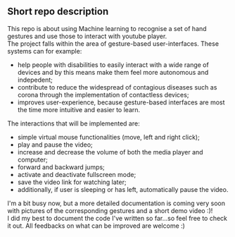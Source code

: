 ## Short repo description  
This repo is about using Machine learning to recognise a set of hand gestures and use those to interact with youtube player.  
The project falls within the area of gesture-based user-interfaces. These systems can for example:  
* help people with disabilities to easily interact with a wide range of devices and by this means make them feel more autonomous and indepedent;
* contribute to reduce the widespread of contagious diseases such as corona through the implementation of contactless devices;
* improves user-experience, because gesture-based interfaces are most the time more intuitive and easier to learn.  

The interactions that will be implemented are:  
* simple virtual mouse functionalities (move, left and right click);
* play and pause the video;
* increase and decrease the volume of both the media player and computer;
* forward and backward jumps;
* activate and deactivate fullscreen mode;
* save the video link for watching later;
* additionally, if user is sleeping or has left, automatically pause the video.  


I'm a bit busy now, but a more detailed documentation is coming very soon with pictures of the corresponding gestures and a short demo video :)!  
I did my best to document the code I've written so far...so feel free to check it out. All feedbacks on what can be improved are welcome :)
 
